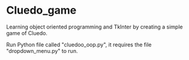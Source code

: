 # Cluedo_game

Learning object oriented programming and TkInter by creating a simple game of Cluedo.

Run Python file called "cluedoo_oop.py", it requires the file "dropdown_menu.py" to run.
